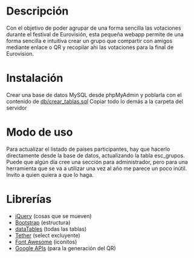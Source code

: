 # Descripción
Con el objetivo de poder agrupar de una forma sencilla las votaciones durante el festival de Eurovisión, esta pequeña webapp permite de una forma sencilla e intuitiva crear un grupo que compartir con amigos mediante enlace o QR y recopilar ahi las votaciones para la final de Eurovision.

# Instalación
Crear una base de datos MySQL desde phpMyAdmin y poblarla con el contenido de [db/crear_tablas.sql](https://github.com/eyquincho/escvs/blob/master/db/crear_tablas.sql)
Copiar todo lo demás a la carpeta del servidor

# Modo de uso
Para actualizar el listado de paises participantes, hay que hacerlo directamente desde la base de datos, actualizando la tabla esc_grupos. Puede que algún día cree una sección para administrador, pero para una herramienta que se va a utilizar una vez al año me parece un poco inútil. Invito a quien quiera a que lo haga.

# Librerías
- [jQuery](https://jquery.com/) (cosas que se mueven)
- [Bootstrap](https://getbootstrap.com/) (estructura)
- [dataTables](https://datatables.net/) (todas las tablas)
- [Tether](http://tether.io/) (select excluyente)
- [Font Awesome](https://fontawesome.com/) (iconitos)
- [Google APIs](https://developers.google.com/chart/) (para la generación del QR)
